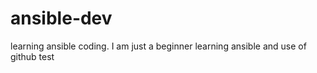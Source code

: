 # ansible-dev
learning ansible coding. 
I am just a beginner learning ansible and use of github
test

